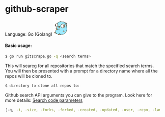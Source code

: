 # github-scraper
Language: Go (Golang) 
![Go gopher](./images/gopherbelly50.jpg)

#### Basic usage:
```sh
$ go run gitscrape.go -q <search terms>
```
This will searcg for all repositories that match the specified search terms. You will then be presented with a prompt for a directory name where all the repos will be cloned to.
```sh
$ directory to clone all repos to:
```
Github search API arguments you can give to the program.
Look here for more details: [Search code parameters](https://developer.github.com/v3/search/)
```sh
[-q, -i, -size, -forks, -forked, -created, -updated, -user, -repo, -lang, -stars -sort -order]
```